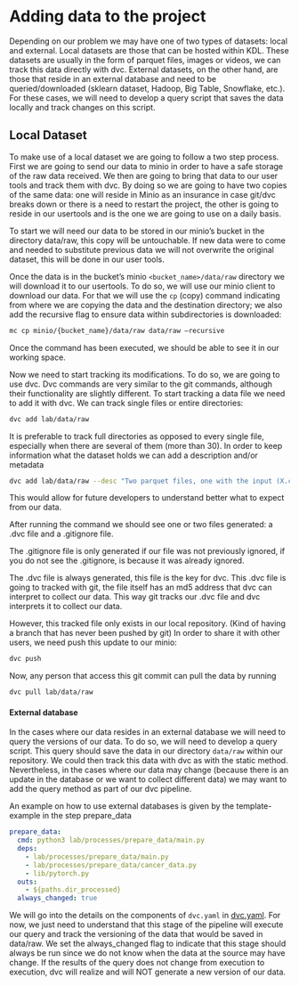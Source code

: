 # Adding data to the project

Depending on our problem we may have one of two types of datasets: local and external. 
Local datasets are those that can be hosted within KDL. These datasets are usually in the form of parquet files, images or videos, we can track this data directly with dvc. 
External datasets, on the other hand, are those that reside in an external database and need to be queried/downloaded (sklearn dataset, Hadoop, Big Table, Snowflake, etc.). For these cases, we will need to develop a query script that saves the data locally and track changes on this script.

## Local Dataset

To make use of a local dataset we are going to follow a two step process. First we are going to send our data to minio in order to have a safe storage of the raw data received. We then are going to bring that data to our user tools and track them with dvc. By doing so we are going to have two copies of the same data: one will reside in Minio as an insurance in case git/dvc breaks down or there is a need to restart the project, the other is going to reside in our usertools and is the one we are going to use on a daily basis.

To start we will need our data to be stored in our minio’s bucket in the directory data/raw, this copy will be untouchable. If new data were to come and needed to substitute previous data we will not overwrite the original dataset, this will be done in our user tools.

Once the data is in the bucket’s minio `<bucket_name>/data/raw` directory we will download it to our usertools. To do so, we will use our minio client to download our data. For that we will use the `cp` (copy) command indicating from where we are copying the data and the destination directory; we also add the recursive flag to ensure data within subdirectories is downloaded:

```bash
mc cp minio/{bucket_name}/data/raw data/raw –recursive
```

Once the command has been executed, we should be able to see it in our working space.

Now we need to start tracking its modifications. To do so, we are going to use dvc. Dvc commands are very similar to the git commands, although their functionality are slightly different. To start tracking a data file we need to add it with dvc. We can track single files or entire directories:

```bash
dvc add lab/data/raw
```

It is preferable to track full directories as opposed to every single file, especially when there are several of them (more than 30). In order to keep information what the dataset holds we can add a description and/or metadata

```bash
dvc add lab/data/raw --desc "Two parquet files, one with the input (X.csv) and one with expected output (y.csv)" --meta extension=.gzip
```
This would allow for future developers to understand better what to expect from our data.

After running the command we should see one or two files generated: a .dvc file and a .gitignore file.

The .gitignore file is only generated if our file was not previously ignored, 
if you do not see the .gitignore, is because it was already ignored.

The .dvc file is always generated, this file is the key for dvc.
This .dvc file is going to tracked with git, the file itself has an md5 address that dvc can interpret to collect our data.
This way git tracks our .dvc file and dvc interprets it to collect our data.

However, this tracked file only exists in our local repository. 
(Kind of having a branch that has never been pushed by git)
In order to share it with other users, we need push this update to our minio:

```bash
dvc push
```

Now, any person that access this git commit can pull the data by running

```bash
dvc pull lab/data/raw
```

#### External database

In the cases where our data resides in an external database we will need to query the versions of our data. 
To do so, we will need to develop a query script. 
This query should save the data in our directory `data/raw` within our repository. 
We could then track this data with dvc as with the static method. Nevertheless, 
in the cases where our data may change (because there is an update in the database or we want to collect different data) we may want to add the query method as part of our dvc pipeline.

An example on how to use external databases is given by the template-example in the step prepare_data

```yaml
prepare_data:
  cmd: python3 lab/processes/prepare_data/main.py
  deps:
    - lab/processes/prepare_data/main.py
    - lab/processes/prepare_data/cancer_data.py
    - lib/pytorch.py
  outs:
    - ${paths.dir_processed}
  always_changed: true
```

We will go into the details on the components of `dvc.yaml` in [dvc.yaml](#dvc.yaml).
For now, we just need to understand that this stage of the pipeline will execute our query and track the versioning of the data that would be saved in data/raw.
We set the always_changed flag to indicate that this stage should always be run since we do not know when the data at the source may have change.
If the results of the query does not change from execution to execution, dvc will realize and will NOT generate a new version of our data.

